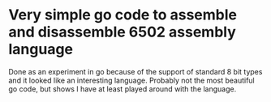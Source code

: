 # Very simple go code to assemble and disassemble 6502 assembly language

Done as an experiment in go because of the support of standard 8 bit types and it looked like an interesting language.
Probably not the most beautiful go code, but shows I have at least played around with the language.
